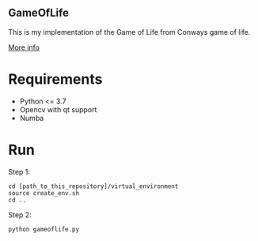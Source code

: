 ## GameOfLife
This is my implementation of the Game of Life from Conways game of life.

[More info](https://en.wikipedia.org/wiki/Conway%27s_Game_of_Life)

# Requirements
  - Python <= 3.7
  - Opencv with qt support
  - Numba

# Run
  Step 1:
  
    cd [path_to_this_repository]/virtual_environment
    source create_env.sh  
    cd ..

  Step 2:
  
    python gameoflife.py
    
